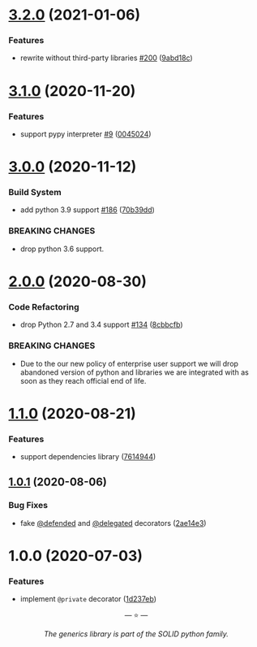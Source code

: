 # [3.2.0](https://github.com/proofit404/generics/compare/3.1.0...3.2.0) (2021-01-06)

### Features

- rewrite without third-party libraries
  [#200](https://github.com/proofit404/generics/issues/200)
  ([9abd18c](https://github.com/proofit404/generics/commit/9abd18c3f67a5c8ed2bd70475972a436611b8e4f))

# [3.1.0](https://github.com/proofit404/generics/compare/3.0.0...3.1.0) (2020-11-20)

### Features

- support pypy interpreter [#9](https://github.com/proofit404/generics/issues/9)
  ([0045024](https://github.com/proofit404/generics/commit/004502464a231e4f23bd8b21c6188f313a67db41))

# [3.0.0](https://github.com/proofit404/generics/compare/2.0.0...3.0.0) (2020-11-12)

### Build System

- add python 3.9 support
  [#186](https://github.com/proofit404/generics/issues/186)
  ([70b39dd](https://github.com/proofit404/generics/commit/70b39dd40a3b3c0b2be2e02122aef411c71bf6ae))

### BREAKING CHANGES

- drop python 3.6 support.

# [2.0.0](https://github.com/proofit404/generics/compare/1.1.0...2.0.0) (2020-08-30)

### Code Refactoring

- drop Python 2.7 and 3.4 support
  [#134](https://github.com/proofit404/generics/issues/134)
  ([8cbbcfb](https://github.com/proofit404/generics/commit/8cbbcfb42686ea2edaf3eed5e15731c2e9bd13e4))

### BREAKING CHANGES

- Due to the our new policy of enterprise user support we will drop abandoned
  version of python and libraries we are integrated with as soon as they reach
  official end of life.

# [1.1.0](https://github.com/proofit404/generics/compare/1.0.1...1.1.0) (2020-08-21)

### Features

- support dependencies library
  ([7614944](https://github.com/proofit404/generics/commit/76149446a236093e453a9633e766fc5985a57215))

## [1.0.1](https://github.com/proofit404/generics/compare/1.0.0...1.0.1) (2020-08-06)

### Bug Fixes

- fake [@defended](https://github.com/defended) and
  [@delegated](https://github.com/delegated) decorators
  ([2ae14e3](https://github.com/proofit404/generics/commit/2ae14e3e17ec908b8914dd09e5498b38176eae81))

# 1.0.0 (2020-07-03)

### Features

- implement `@private` decorator
  ([1d237eb](https://github.com/proofit404/generics/commit/1d237eb38066b722ceba8b4c4ebab6dcd66c13b6))

<p align="center">&mdash; ⭐️ &mdash;</p>
<p align="center"><i>The generics library is part of the SOLID python family.</i></p>
